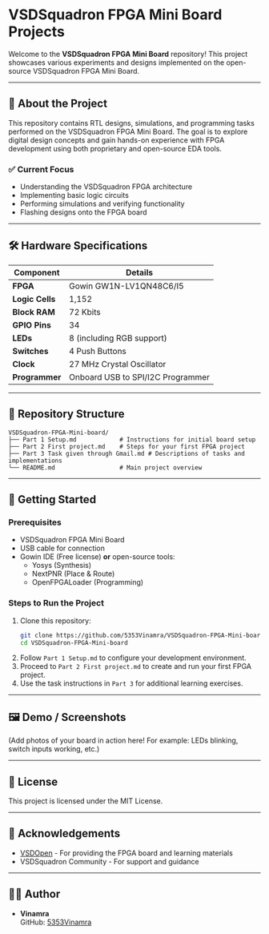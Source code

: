 
# VSDSquadron FPGA Mini Board Projects

Welcome to the **VSDSquadron FPGA Mini Board** repository! This project showcases various experiments and designs implemented on the open-source VSDSquadron FPGA Mini Board.

---

## 🚀 About the Project

This repository contains RTL designs, simulations, and programming tasks performed on the VSDSquadron FPGA Mini Board. The goal is to explore digital design concepts and gain hands-on experience with FPGA development using both proprietary and open-source EDA tools.

### ✅ Current Focus
- Understanding the VSDSquadron FPGA architecture
- Implementing basic logic circuits
- Performing simulations and verifying functionality
- Flashing designs onto the FPGA board

---

## 🛠️ Hardware Specifications

| **Component**    | **Details**                        |
|------------------|-----------------------------------|
| **FPGA**         | Gowin GW1N-LV1QN48C6/I5           |
| **Logic Cells**  | 1,152                             |
| **Block RAM**    | 72 Kbits                          |
| **GPIO Pins**    | 34                                |
| **LEDs**         | 8 (including RGB support)         |
| **Switches**     | 4 Push Buttons                    |
| **Clock**        | 27 MHz Crystal Oscillator         |
| **Programmer**   | Onboard USB to SPI/I2C Programmer |

---

## 📝 Repository Structure

```
VSDSquadron-FPGA-Mini-board/
├── Part 1 Setup.md            # Instructions for initial board setup
├── Part 2 First project.md    # Steps for your first FPGA project
├── Part 3 Task given through Gmail.md # Descriptions of tasks and implementations
└── README.md                  # Main project overview
```

---

## 🧰 Getting Started

### Prerequisites
- VSDSquadron FPGA Mini Board
- USB cable for connection
- Gowin IDE (Free license) **or** open-source tools:
  - Yosys (Synthesis)
  - NextPNR (Place & Route)
  - OpenFPGALoader (Programming)

### Steps to Run the Project
1. Clone this repository:
   ```bash
   git clone https://github.com/5353Vinamra/VSDSquadron-FPGA-Mini-board.git
   cd VSDSquadron-FPGA-Mini-board
   ```
2. Follow `Part 1 Setup.md` to configure your development environment.
3. Proceed to `Part 2 First project.md` to create and run your first FPGA project.
4. Use the task instructions in `Part 3` for additional learning exercises.

---

## 🖼️ Demo / Screenshots

(Add photos of your board in action here! For example: LEDs blinking, switch inputs working, etc.)

---

## 📄 License

This project is licensed under the MIT License.

---

## 🙌 Acknowledgements

- [VSDOpen](https://www.vlsisystemdesign.com/) - For providing the FPGA board and learning materials
- VSDSquadron Community - For support and guidance

---

## 👨‍💻 Author

- **Vinamra**  
  GitHub: [5353Vinamra](https://github.com/5353Vinamra)
